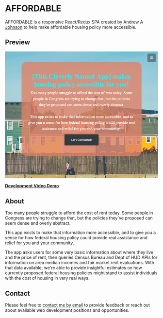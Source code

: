# AFFORDABLE

AFFORDABLE is a responsive React/Redux SPA created by [Andrew A Johnson](https://andrewjohnson.dev) to help make affordable housing policy more accessible.

## Preview

[![AFFORDABLE preview](./src/img/affordableSS.png)](http://bit.ly/2Q30l4M)

**[Development Video Demo](http://bit.ly/2Q30l4M)**

## About

Too many people struggle to afford the cost of rent today. Some people in Congress are trying to change that, but the policies they've proposed can seem dense and overly abstract.

This app exists to make that information more accessible, and to give you a sense for how federal housing policy could provide real assistance and relief for you and your community.

The app asks users for some very basic information about where they live and the price of rent, then queries Census Bureau and Dept of HUD APIs for information on area median incomes and fair market rent evaluations. With that data available, we're able to provide insightful estimates on how currently proposed federal housing policies might stand to assist individuals with the cost of housing in very real ways.

## Contact

Please feel free to [contact me by email](mailto:ajohnson.uva@gmail.com) to provide feedback or reach out about available web development positions and opportunities.
